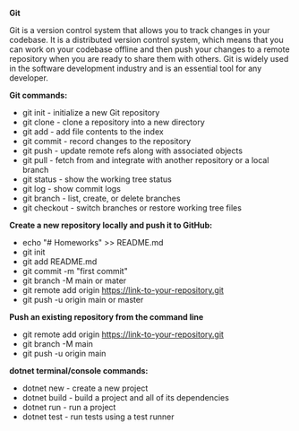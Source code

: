 **Git**

Git is a version control system that allows you to track changes in your codebase.
It is a distributed version control system, which means that you can work on your
codebase offline and then push your changes to a remote repository
when you are ready to share them with others.
Git is widely used in the software development industry and is an essential tool for any developer.

**Git commands:**

- git init - initialize a new Git repository
- git clone - clone a repository into a new directory
- git add - add file contents to the index
- git commit - record changes to the repository
- git push - update remote refs along with associated objects
- git pull - fetch from and integrate with another repository or a local branch
- git status - show the working tree status
- git log - show commit logs
- git branch - list, create, or delete branches
- git checkout - switch branches or restore working tree files

**Create a new repository locally and push it to GitHub:**

- echo "# Homeworks" >> README.md
- git init
- git add README.md
- git commit -m "first commit"
- git branch -M main or mater
- git remote add origin https://link-to-your-repository.git
- git push -u origin main or master

**Push an existing repository from the command line**

- git remote add origin https://link-to-your-repository.git
- git branch -M main
- git push -u origin main

**dotnet terminal/console commands:**

- dotnet new - create a new project
- dotnet build - build a project and all of its dependencies
- dotnet run - run a project
- dotnet test - run tests using a test runner



